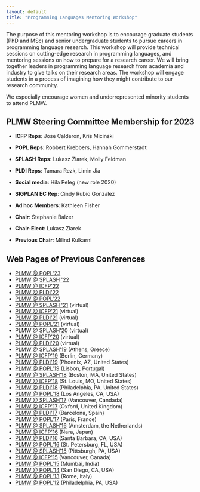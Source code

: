 ```yaml
---
layout: default
title: "Programming Languages Mentoring Workshop"
---
```

The purpose of this mentoring workshop is to encourage graduate students (PhD and MSc) and senior undergraduate students to pursue careers in programming language research. This workshop will provide technical sessions on cutting-edge research in programming languages, and mentoring sessions on how to prepare for a research career. We will bring together leaders in programming language research from academia and industry to give talks on their research areas. The workshop will engage students in a process of imagining how they might contribute to our research community.

We especially encourage women and underrepresented minority students to attend PLMW.


## PLMW Steering Committee Membership for 2023

- **ICFP Reps**: Jose Calderon, Kris Micinski
- **POPL Reps**: Robbert Krebbers, Hannah Gommerstadt
- **SPLASH Reps**: Lukasz Ziarek, Molly Feldman
- **PLDI Reps**: Tamara Rezk, Limin Jia
- **Social media**: Hila Peleg (new role 2020)
- **SIGPLAN EC Rep**: Cindy Rubio Gonzalez
- **Ad hoc Members**: Kathleen Fisher

- **Chair**: Stephanie Balzer
- **Chair-Elect**: Lukasz Ziarek
- **Previous Chair**: Milind Kulkarni



## Web Pages of Previous Conferences

- [PLMW @ POPL'23](https://popl23.sigplan.org/home/PLMW-POPL-2023)
- [PLMW @ SPLASH '22](https://2022.splashcon.org/track/splash-2022-PLMW)
- [PLMW @ ICFP'22](https://icfp22.sigplan.org/home/PLMW-ICFP-2022)
- [PLMW @ PLDI'22](https://pldi22.sigplan.org/track/PLMW-PLDI-2022) 
- [PLMW @ POPL'22](https://popl22.sigplan.org/home/PLMW-2022)
- [PLMW @ SPLASH '21](https://2021.splashcon.org/track/splash-2021-PLMW) (virtual)
- [PLMW @ ICFP'21](https://icfp21.sigplan.org/home/PLMW-ICFP-2021) (virtual)
- [PLMW @ PLDI'21](https://pldi21.sigplan.org/home/PLMW-PLDI-2021) (virtual)
- [PLMW @ POPL'21](https://popl21.sigplan.org/home/PLMW-2021) (virtual)
- [PLMW @ SPLASH'20](https://2020.splashcon.org/track/splash-2020-PLMW) (virtual)
- [PLMW @ ICFP'20](https://icfp20.sigplan.org/home/PLMW-icfp-2020?) (virtual)
- [PLMW @ PLDI'20](https://pldi20.sigplan.org/home/PLMW-PLDI-2020) (virtual)
- [PLMW @ SPLASH'19](https://conf.researchr.org/home/PLMW-ICFP-2019) (Athens, Greece)
- [PLMW @ ICFP'19](https://conf.researchr.org/home/PLMW-ICFP-2019) (Berlin, Germany)
- [PLMW @ PLDI'19](https://conf.researchr.org/home/PLMW-PLDI-2019) (Phoenix, AZ, United States)
- [PLMW @ POPL'19](https://popl19.sigplan.org/track/PLMW-2019-papers)  (Lisbon, Portugal)
- [PLMW @ SPLASH'18](https://2018.splashcon.org/track/splash-2018-PLMW) (Boston, MA, United States)
- [PLMW @ ICFP'18](https://icfp18.sigplan.org/track/PLMW-ICFP-2018) (St. Louis, MO, United States)
- [PLMW @ PLDI'18](https://pldi18.sigplan.org/track/PLMW-PLDI-2018) (Philadelphia, PA, United States)
- [PLMW @ POPL'18](https://popl18.sigplan.org/track/PLMW-POPL-2018)  (Los Angeles, CA, USA)
- [PLMW @ SPLASH'17](http://2017.splashcon.org/track/splash-2017-PLMW) (Vancouver, Candada)
- [PLMW @ ICFP'17](http://icfp17.sigplan.org/track/PLMW-ICFP-2017-papers) (Oxford, United Kingdom)
- [PLMW @ PLDI'17](http://conf.researchr.org/track/pldi-ecoop-2017/PLMW-PLDI-2017) (Barcelona, Spain)
- [PLMW @ POPL'17](http://popl17.sigplan.org/track/PLMW-2017) (Paris, France)
- [PLMW @ SPLASH'16](http://2016.splashcon.org/track/splash-2016-plmw) (Amsterdam, the Netherlands)
- [PLMW @ ICFP'16](http://conf.researchr.org/track/icfp-2016/PLMW-ICFP-2016) (Nara, Japan)
- [PLMW @ PLDI'16](http://conf.researchr.org/track/pldi-2016/PLMW-PLDI-2016) (Santa Barbara, CA, USA)
- [PLMW @ POPL'16](http://conf.researchr.org/track/POPL-2016/PLMW-2016-home) (St. Petersburg, FL, USA)
- [PLMW @ SPLASH'15](http://2015.splashcon.org/track/splash2015-plmw) (Pittsburgh, PA, USA)
- [PLMW @ ICFP'15](https://www.cis.upenn.edu/~sweirich/icfp-plmw15) (Vancouver, Canada)
- [PLMW @ POPL'15](http://plmw15.iisc-seal.net) (Mumbai, India)
- [PLMW @ POPL'14](http://plmw2014.inria.fr/) (San Diego, CA, USA)
- [PLMW @ POPL'13](http://www.doc.ic.ac.uk/~gds/PLMW/) (Rome, Italy)
- [PLMW @ POPL'12](http://www.seas.upenn.edu/~sweirich/plmw12/) (Philadelphia, PA, USA)
